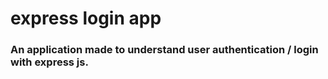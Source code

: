 # express login app

### An application made to understand user authentication / login with express js.
